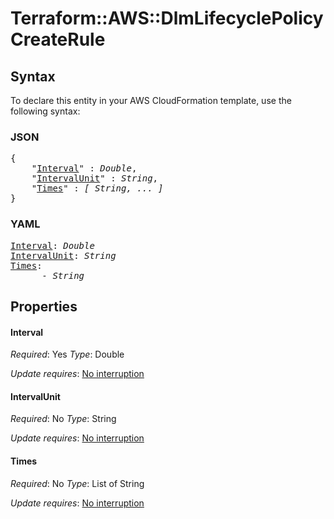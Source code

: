 # Terraform::AWS::DlmLifecyclePolicy CreateRule

## Syntax

To declare this entity in your AWS CloudFormation template, use the following syntax:

### JSON

<pre>
{
    "<a href="#interval" title="Interval">Interval</a>" : <i>Double</i>,
    "<a href="#intervalunit" title="IntervalUnit">IntervalUnit</a>" : <i>String</i>,
    "<a href="#times" title="Times">Times</a>" : <i>[ String, ... ]</i>
}
</pre>

### YAML

<pre>
<a href="#interval" title="Interval">Interval</a>: <i>Double</i>
<a href="#intervalunit" title="IntervalUnit">IntervalUnit</a>: <i>String</i>
<a href="#times" title="Times">Times</a>: <i>
      - String</i>
</pre>

## Properties

#### Interval

_Required_: Yes
_Type_: Double

_Update requires_: [No interruption](https://docs.aws.amazon.com/AWSCloudFormation/latest/UserGuide/using-cfn-updating-stacks-update-behaviors.html#update-no-interrupt)

#### IntervalUnit

_Required_: No
_Type_: String

_Update requires_: [No interruption](https://docs.aws.amazon.com/AWSCloudFormation/latest/UserGuide/using-cfn-updating-stacks-update-behaviors.html#update-no-interrupt)

#### Times

_Required_: No
_Type_: List of String

_Update requires_: [No interruption](https://docs.aws.amazon.com/AWSCloudFormation/latest/UserGuide/using-cfn-updating-stacks-update-behaviors.html#update-no-interrupt)

